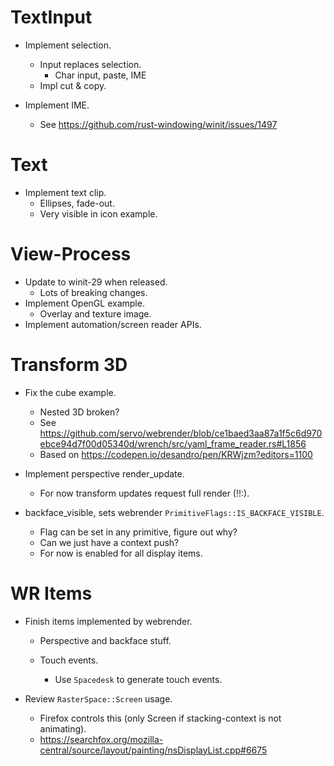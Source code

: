 # TextInput

* Implement selection.
    - Input replaces selection.
        - Char input, paste, IME
    - Impl cut & copy.

* Implement IME.
    - See https://github.com/rust-windowing/winit/issues/1497

# Text

* Implement text clip.
    - Ellipses, fade-out.
    - Very visible in icon example.

# View-Process

* Update to winit-29 when released.
    - Lots of breaking changes.
* Implement OpenGL example.
    - Overlay and texture image.
* Implement automation/screen reader APIs.

# Transform 3D

* Fix the cube example.
    - Nested 3D broken?
    - See https://github.com/servo/webrender/blob/ce1baed3aa87a1f5c6d970ebce94d7f00d05340d/wrench/src/yaml_frame_reader.rs#L1856
    - Based on https://codepen.io/desandro/pen/KRWjzm?editors=1100
* Implement perspective render_update.
    - For now transform updates request full render (!!:).

* backface_visible, sets webrender `PrimitiveFlags::IS_BACKFACE_VISIBLE`.
    - Flag can be set in any primitive, figure out why?
    - Can we just have a context push?
    - For now is enabled for all display items.

# WR Items

* Finish items implemented by webrender.
    - Perspective and backface stuff.

    - Touch events.
        - Use `Spacedesk` to generate touch events.

* Review `RasterSpace::Screen` usage.
    - Firefox controls this (only Screen if stacking-context is not animating).
    - https://searchfox.org/mozilla-central/source/layout/painting/nsDisplayList.cpp#6675
